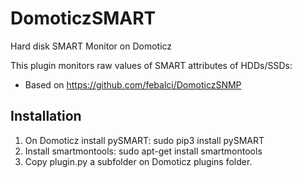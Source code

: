 # DomoticzSMART
Hard disk SMART Monitor on Domoticz

This plugin monitors raw values of SMART attributes of HDDs/SSDs:

* Based on https://github.com/febalci/DomoticzSNMP

## Installation
1. On Domoticz install pySMART: sudo pip3 install pySMART
2. Install smartmontools: sudo apt-get install smartmontools
3. Copy plugin.py a subfolder on Domoticz plugins folder.

